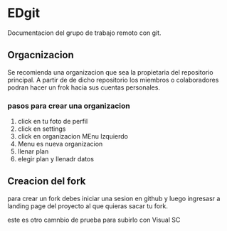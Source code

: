 # EDgit
Documentacion del grupo de trabajo remoto con git.

## Orgacnizacion

Se recomienda una organizacion que sea la propietaria del repositorio principal. A partir de de dicho repositorio los miembros o colaboradores podran hacer un frok hacia sus cuentas  personales. 


### pasos para crear una organizacion

1. click en tu foto de perfil 
2. click en settings
3. click en organizacion MEnu Izquierdo
4. Menu es nueva organizacion 
5. llenar plan
6. elegir plan y llenadr datos


## Creacion del  fork

para crear un fork debes iniciar una sesion en github y luego ingresasr a landing page del proyecto al que quieras sacar tu fork.

este es otro camnbio de prueba para subirlo con Visual SC
